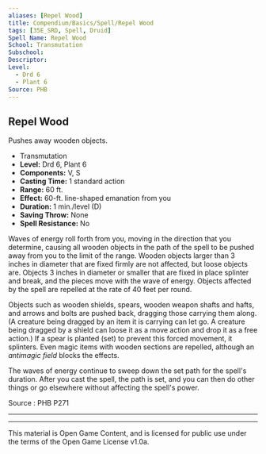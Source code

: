 ```yaml
---
aliases: [Repel Wood]
title: Compendium/Basics/Spell/Repel Wood
tags: [35E_SRD, Spell, Druid]
Spell Name: Repel Wood
School: Transmutation
Subschool: 
Descriptor: 
Level:
  - Drd 6
  - Plant 6
Source: PHB
---
```



## Repel Wood

Pushes away wooden objects.

*   Transmutation
*   **Level:** Drd 6, Plant 6
*   **Components:** V, S
*   **Casting Time:** 1 standard action
*   **Range:** 60 ft.
*   **Effect:** 60-ft. line-shaped emanation from you
*   **Duration:** 1 min./level (D)
*   **Saving Throw:** None
*   **Spell Resistance:** No

<p>Waves of energy roll forth from you, moving in the direction that you determine, causing all wooden objects in the path of the spell to be pushed away from you to the limit of the range. Wooden objects larger than 3 inches in diameter that are fixed firmly are not affected, but loose objects are. Objects 3 inches in diameter or smaller that are fixed in place splinter and break, and the pieces move with the wave of energy. Objects affected by the spell are repelled at the rate of 40 feet per round.</p><p>Objects such as wooden shields, spears, wooden weapon shafts and hafts, and arrows and bolts are pushed back, dragging those carrying them along. (A creature being dragged by an item it is carrying can let go. A creature being dragged by a shield can loose it as a move action and drop it as a free action.) If a spear is planted (set) to prevent this forced movement, it splinters. Even magic items with wooden sections are repelled, although an <i>antimagic field</i> blocks the effects.</p><p>The waves of energy continue to sweep down the set path for the spell's duration. After you cast the spell, the path is set, and you can then do other things or go elsewhere without affecting the spell's power.</p>

Source : PHB P271

---

---

This material is Open Game Content, and is licensed for public use under
the terms of the Open Game License v1.0a.
